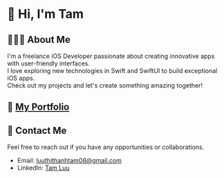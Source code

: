 # 👋 Hi, I'm Tam

## 🙋🏻‍♀️ About Me
I'm a freelance iOS Developer passionate about creating innovative apps with user-friendly interfaces. <br />
I love exploring new technologies in Swift and SwiftUI to build exceptional iOS apps. <br />
Check out my projects and let's create something amazing together!


## 📁 [My Portfolio](https://github.com/bii-08/Portfolio/blob/main/README.md)


## 🤝 Contact Me
Feel free to reach out if you have any opportunities or collaborations.
- Email: luuthithanhtam08@gmail.com
- LinkedIn: [Tam Luu](https://www.linkedin.com/in/tam-luu-818187173/)
